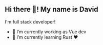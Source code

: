 ## Hi there 👋! My name is David
I'm full stack developer!

- 🔭 I’m currently working as Vue dev
- 🌱 I’m currently learning Rust ❤️

<!--
**Davejs136/Davejs136** is a ✨ _special_ ✨ repository because its `README.md` (this file) appears on your GitHub profile.

Here are some ideas to get you started:

- 🔭 I’m currently working on ...
- 🌱 I’m currently learning ...
- 👯 I’m looking to collaborate on ...
- 🤔 I’m looking for help with ...
- 💬 Ask me about ...
- 📫 How to reach me: ...
- 😄 Pronouns: ...
- ⚡ Fun fact: ...
-->
